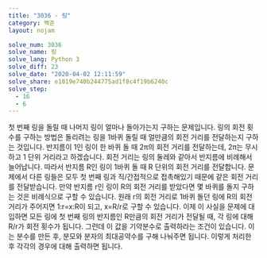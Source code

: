 ```yaml
---
title: "3036 - 링"
category: 백준
layout: nojam

solve_num: 3036
solve_name: 링
solve_lang: Python 3
solve_diff: 23
solve_date: "2020-04-02 12:11:59"
solve_share: e1819e740b244775ad1f8c4f19b6240c
solve_step:
  - 16
  - 6
---
```


첫 번째 링을 돌릴 때 나머지 링이 얼마나 돌아가는지 구하는 문제입니다. 링의 회전 횟수를 구하는 방법은 돌리려는 링을 1바퀴 돌릴 때 얼만큼의 회전 거리를 전달하는지 구하는 것입니다. 반지름이 1인 링이 한 바퀴 돌 때 2π의 회전 거리를 전달하는데, 2π는 무시하고 1 단위 거리라고 하겠습니다. 회전 거리는 링의 둘레와 같아서 반지름에 비례해서 늘어납니다. 따라서 반지름 R인 링이 1바퀴 돌 때 R 단위의 회전 거리를 전달합니다. 문제에서 다른 링들은 모두 첫 번째 링과 직/간접적으로 접촉해있기 때문에 같은 회전 거리를 전달받습니다. 만약 반지름 r인 링이 R의 회전 거리를 받았다면 몇 바퀴를 돌지 구하는 것은 비례식으로 구할 수 있습니다. 원래 r의 회전 거리로 1바퀴 돌던 링에 R의 회전 거리가 주어지면 1:r=x:R이 되고, x=R/r로 구할 수 있습니다. 이제 이 사실을 문제에 대입하면 모든 링에 첫 번째 링의 반지름인 R만큼의 회전 거리가 전달될 때, 각 링에 대해 R/r가 회전 횟수가 됩니다. 그런데 이 값을 기약분수로 출력하라는 조건이 있습니다. 이는 분수를 만든 후, 분모와 분자의 최대공약수를 구해 나눠주면 됩니다. 이렇게 처리한 후 각각의 경우에 대해 출력하면 됩니다.
